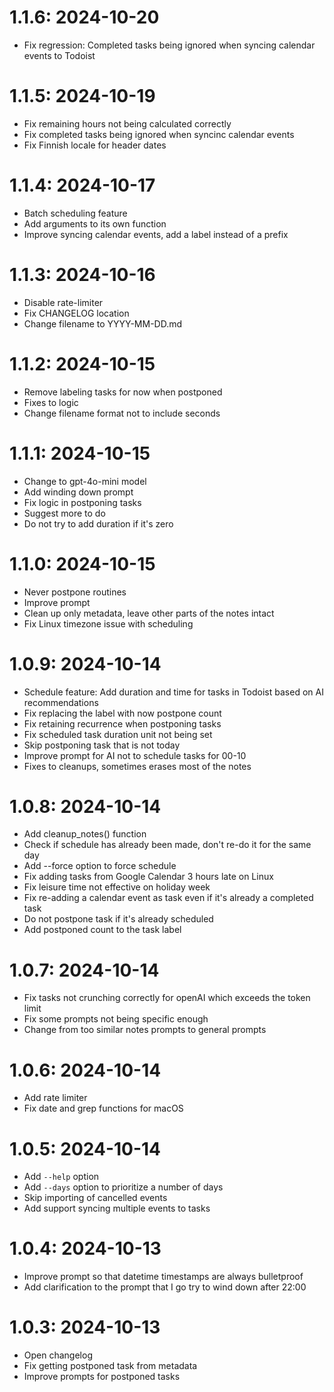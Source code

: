 # 1.1.6: 2024-10-20

* Fix regression: Completed tasks being ignored when syncing calendar events to Todoist

# 1.1.5: 2024-10-19

* Fix remaining hours not being calculated correctly
* Fix completed tasks being ignored when syncinc calendar events
* Fix Finnish locale for header dates

# 1.1.4: 2024-10-17

* Batch scheduling feature
* Add arguments to its own function
* Improve syncing calendar events, add a label instead of a prefix

# 1.1.3: 2024-10-16

* Disable rate-limiter
* Fix CHANGELOG location
* Change filename to YYYY-MM-DD.md

# 1.1.2: 2024-10-15

* Remove labeling tasks for now when postponed
* Fixes to logic
* Change filename format not to include seconds

# 1.1.1: 2024-10-15

* Change to gpt-4o-mini model
* Add winding down prompt
* Fix logic in postponing tasks
* Suggest more to do
* Do not try to add duration if it's zero

# 1.1.0: 2024-10-15

* Never postpone routines
* Improve prompt
* Clean up only metadata, leave other parts of the notes intact
* Fix Linux timezone issue with scheduling

# 1.0.9: 2024-10-14

* Schedule feature: Add duration and time for tasks in Todoist based on AI recommendations
* Fix replacing the label with now postpone count
* Fix retaining recurrence when postponing tasks
* Fix scheduled task duration unit not being set
* Skip postponing task that is not today
* Improve prompt for AI not to schedule tasks for 00-10
* Fixes to cleanups, sometimes erases most of the notes

# 1.0.8: 2024-10-14

* Add cleanup_notes() function
* Check if schedule has already been made, don't re-do it for the same day
* Add --force option to force schedule
* Fix adding tasks from Google Calendar 3 hours late on Linux
* Fix leisure time not effective on holiday week
* Fix re-adding a calendar event as task even if it's already a completed task
* Do not postpone task if it's already scheduled
* Add postponed count to the task label

# 1.0.7: 2024-10-14

* Fix tasks not crunching correctly for openAI which exceeds the token limit
* Fix some prompts not being specific enough
* Change from too similar notes prompts to general prompts

# 1.0.6: 2024-10-14

* Add rate limiter
* Fix date and grep functions for macOS

# 1.0.5: 2024-10-14

* Add `--help` option
* Add `--days` option to prioritize a number of days
* Skip importing of cancelled events
* Add support syncing multiple events to tasks

# 1.0.4: 2024-10-13

* Improve prompt so that datetime timestamps are always bulletproof
* Add clarification to the prompt that I go try to wind down after 22:00

# 1.0.3: 2024-10-13

* Open changelog
* Fix getting postponed task from metadata
* Improve prompts for postponed tasks